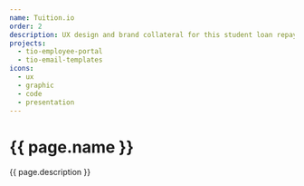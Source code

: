 ```yaml
---
name: Tuition.io
order: 2
description: UX design and brand collateral for this student loan repayment benefit B2B platform
projects:
  - tio-employee-portal
  - tio-email-templates
icons:
  - ux
  - graphic
  - code
  - presentation
---
```

<h1>{{ page.name }}</h1>
<p>{{ page.description }}</p>
